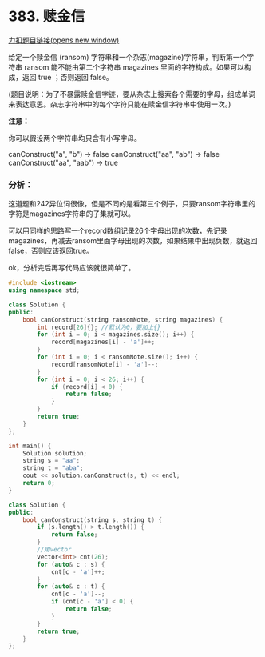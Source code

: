 # 383. 赎金信

[力扣题目链接(opens new window)](https://leetcode.cn/problems/ransom-note/)

给定一个赎金信 (ransom) 字符串和一个杂志(magazine)字符串，判断第一个字符串 ransom 能不能由第二个字符串 magazines 里面的字符构成。如果可以构成，返回 true ；否则返回 false。

(题目说明：为了不暴露赎金信字迹，要从杂志上搜索各个需要的字母，组成单词来表达意思。杂志字符串中的每个字符只能在赎金信字符串中使用一次。)

**注意：**

你可以假设两个字符串均只含有小写字母。

canConstruct("a", "b") -> false
canConstruct("aa", "ab") -> false
canConstruct("aa", "aab") -> true



### 分析：

这道题和242异位词很像，但是不同的是看第三个例子，只要ransom字符串里的字符是magazines字符串的子集就可以。

可以用同样的思路写一个record数组记录26个字母出现的次数，先记录magazines，再减去ransom里面字母出现的次数，如果结果中出现负数，就返回false，否则应该返回true。

ok，分析完后再写代码应该就很简单了。



```cpp
#include <iostream>
using namespace std;

class Solution {
public:
    bool canConstruct(string ransomNote, string magazines) {
        int record[26]{}; //默认为0，要加上{}
        for (int i = 0; i < magazines.size(); i++) {
            record[magazines[i] - 'a']++;
        }
        for (int i = 0; i < ransomNote.size(); i++) {
            record[ransomNote[i] - 'a']--;
        }
        for (int i = 0; i < 26; i++) {
            if (record[i] < 0) {
                return false;
            }
        }
        return true;
    }
};

int main() {
    Solution solution;
    string s = "aa";
    string t = "aba";
    cout << solution.canConstruct(s, t) << endl;
    return 0;
}
```



```cpp
class Solution {
public:
    bool canConstruct(string s, string t) {
        if (s.length() > t.length()) {
            return false;
        }
        //用vector
        vector<int> cnt(26);
        for (auto& c : s) {
            cnt[c - 'a']++;
        }
        for (auto& c : t) {
            cnt[c - 'a']--;
            if (cnt[c - 'a'] < 0) {
                return false;
            }
        }
        return true;
    }
};
```

